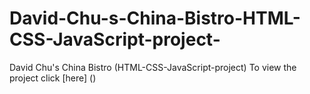 # David-Chu-s-China-Bistro-HTML-CSS-JavaScript-project-
David Chu's China Bistro (HTML-CSS-JavaScript-project)
To view the project click [here] ()
